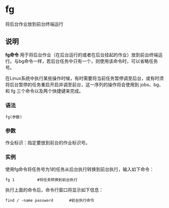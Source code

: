 fg
===

将后台作业放到前台终端运行

## 说明

**fg命令** 用于将后台作业（在后台运行的或者在后台挂起的作业）放到前台终端运行。与bg命令一样，若后台任务中只有一个，则使用该命令时，可以省略任务号。

在Linux系统中执行某些操作时候，有时需要将当前任务暂停调至后台，或有时须将后台暂停的任务重启开启并调至前台，这一序列的操作将会使用到 jobs、bg、和 fg 三个命令以及两个快捷键来完成。

### 语法  

```
fg(参数)
```

### 参数  

作业标识：指定要放到前台的作业标识号。

### 实例  

使用fg命令将任务号为1的任务从后台执行转换到前台执行，输入如下命令：

```
fg 1          #将任务转换到前台执行
```

执行上面的命令后，命令行窗口将显示如下信息：

```
find / -name password       #前台执行命令
```


